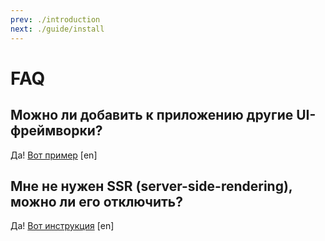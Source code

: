 ```yaml
---
prev: ./introduction
next: ./guide/install
---
```


# FAQ

## Можно ли добавить к приложению другие UI-фреймворки?

Да! [Вот пример](https://tailwindcss.nuxtjs.org/) [en]

## Мне не нужен SSR (server-side-rendering), можно ли его отключить?

Да! [Вот инструкция](https://nuxtjs.org/docs/2.x/get-started/commands#static-deployment-pre-rendered) [en]
